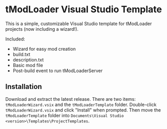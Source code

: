 # tModLoader Visual Studio Template
This is a simple, customizable Visual Studio template for tModLoader projects (now including a wizard!).

Included:
* Wizard for easy mod creation
* build.txt
* description.txt
* Basic mod file
* Post-build event to run tModLoaderServer

## Installation
Download and extract the latest release. There are two items: `tModLoaderWizard.vsix` and the `tModLoaderTemplate` folder. Double-click `tModLoaderWizard.vsix` and click "Install" when prompted. Then move the `tModLoaderTemplate` folder into `Documents\Visual Studio <version>\Templates\ProjectTemplates`.